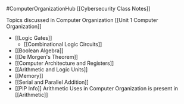 #ComputerOrganizationHub
[[Cybersecurity Class Notes]]

Topics discussed in Computer Organization
[[Unit 1 Computer Organization]]
- [[Logic Gates]]
	- [[Combinational Logic Circuits]]
- [[Boolean Algebra]] 
- [[De Morgen's Theorem]]
- [[Computer Architecture and Registers]]
- [[Arithmetic and Logic Units]] 
- [[Memory]]
- [[Serial and Parallel Addition]]
- [[PIP Info]]
Arithmetic Uses in Computer Organization is present in [[Arithmetic]]
